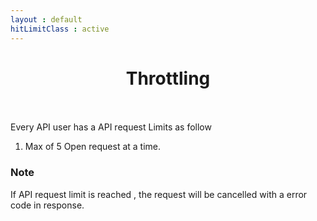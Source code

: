 ```yaml
---
layout : default
hitLimitClass : active
---
```


<center> <h1>Throttling</h1> </center><br><br>
Every API user has a API request Limits as follow

1. Max of 5 Open request at a time.

### Note

If API request limit is reached , the request will be cancelled with a error code in response.
